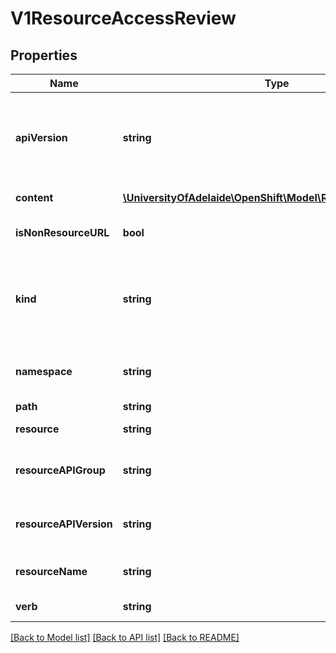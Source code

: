 # V1ResourceAccessReview

## Properties
Name | Type | Description | Notes
------------ | ------------- | ------------- | -------------
**apiVersion** | **string** | APIVersion defines the versioned schema of this representation of an object. Servers should convert recognized schemas to the latest internal value, and may reject unrecognized values. More info: http://releases.k8s.io/HEAD/docs/devel/api-conventions.md#resources | [optional] 
**content** | [**\UniversityOfAdelaide\OpenShift\Model\RuntimeRawExtension**](RuntimeRawExtension.md) | Content is the actual content of the request for create and update | [optional] 
**isNonResourceURL** | **bool** | IsNonResourceURL is true if this is a request for a non-resource URL (outside of the resource hieraarchy) | 
**kind** | **string** | Kind is a string value representing the REST resource this object represents. Servers may infer this from the endpoint the client submits requests to. Cannot be updated. In CamelCase. More info: http://releases.k8s.io/HEAD/docs/devel/api-conventions.md#types-kinds | [optional] 
**namespace** | **string** | Namespace is the namespace of the action being requested.  Currently, there is no distinction between no namespace and all namespaces | 
**path** | **string** | Path is the path of a non resource URL | 
**resource** | **string** | Resource is one of the existing resource types | 
**resourceAPIGroup** | **string** | Group is the API group of the resource Serialized as resourceAPIGroup to avoid confusion with the &#39;groups&#39; field when inlined | 
**resourceAPIVersion** | **string** | Version is the API version of the resource Serialized as resourceAPIVersion to avoid confusion with TypeMeta.apiVersion and ObjectMeta.resourceVersion when inlined | 
**resourceName** | **string** | ResourceName is the name of the resource being requested for a \&quot;get\&quot; or deleted for a \&quot;delete\&quot; | 
**verb** | **string** | Verb is one of: get, list, watch, create, update, delete | 

[[Back to Model list]](../README.md#documentation-for-models) [[Back to API list]](../README.md#documentation-for-api-endpoints) [[Back to README]](../README.md)


